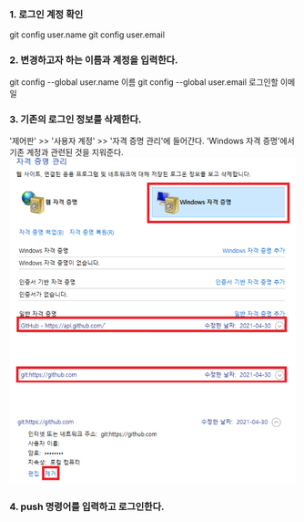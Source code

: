### 1. 로그인 계정 확인
git config user.name
git config user.email

### 2. 변경하고자 하는 이름과 계정을 입력한다.
git config --global user.name 이름
git config --global user.email 로그인할 이메일

### 3. 기존의 로그인 정보를 삭제한다.
'제어판' >> '사용자 계정' >> '자격 증명 관리'에 들어간다.
'Windows 자격 증명'에서 기존 계정과 관련된 것을 지워준다.
![기존 로그인 정보 삭제](image.png)

### 4. push 명령어를 입력하고 로그인한다.
